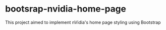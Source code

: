 # bootsrap-nvidia-home-page
This project aimed to implement nVidia's home page styling using Bootstrap
